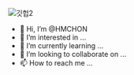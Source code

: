 ![깃헙2](https://user-images.githubusercontent.com/49745654/124076967-e6a2d700-da81-11eb-883a-559f673e94f2.png)






- 👋 Hi, I’m @HMCHON
- 👀 I’m interested in ...
- 🌱 I’m currently learning ...
- 💞️ I’m looking to collaborate on ...
- 📫 How to reach me ...

<!---
HMCHON/HMCHON is a ✨ special ✨ repository because its `README.md` (this file) appears on your GitHub profile.
You can click the Preview link to take a look at your changes.
--->
